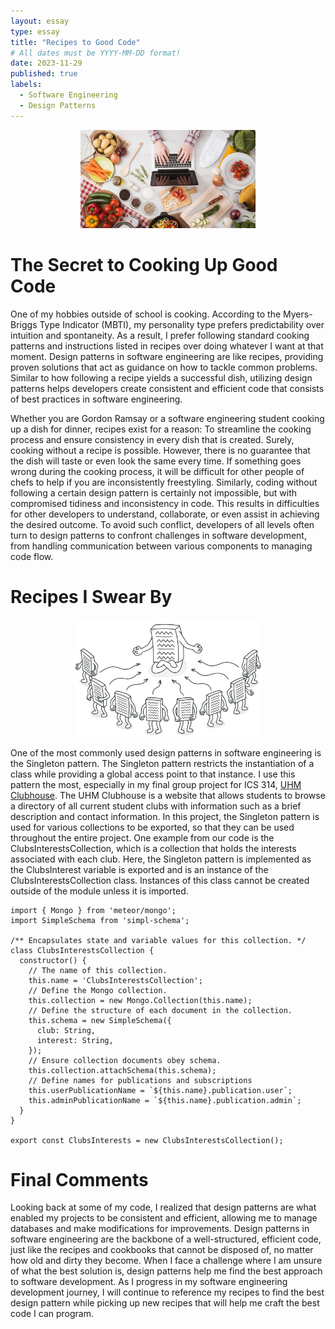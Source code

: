 ```yaml
---
layout: essay
type: essay
title: "Recipes to Good Code"
# All dates must be YYYY-MM-DD format!
date: 2023-11-29
published: true
labels:
  - Software Engineering
  - Design Patterns
---
```

<p align="center">
  <img width="280px" src="../img/cooking.webp"/>
</p>


# The Secret to Cooking Up Good Code
One of my hobbies outside of school is cooking. According to the Myers-Briggs Type Indicator (MBTI), my personality type prefers predictability over intuition and spontaneity. As a result, I prefer following standard cooking patterns and instructions listed in recipes over doing whatever I want at that moment. Design patterns in software engineering are like recipes, providing proven solutions that act as guidance on how to tackle common problems. Similar to how following a recipe yields a successful dish, utilizing design patterns helps developers create consistent and efficient code that consists of best practices in software engineering. 

Whether you are Gordon Ramsay or a software engineering student cooking up a dish for dinner, recipes exist for a reason: To streamline the cooking process and ensure consistency in every dish that is created. Surely, cooking without a recipe is possible. However, there is no guarantee that the dish will taste or even look the same every time. If something goes wrong during the cooking process, it will be difficult for other people of chefs to help if you are inconsistently freestyling. Similarly, coding without following a certain design pattern is certainly not impossible, but with compromised tidiness and inconsistency in code. This results in difficulties for other developers to understand, collaborate, or even assist in achieving the desired outcome. To avoid such conflict, developers of all levels often turn to design patterns to confront challenges in software development, from handling communication between various components to managing code flow. 


# Recipes I Swear By
<p align="center">
  <img width="300px" src="../img/singleton.png"/>
</p>

One of the most commonly used design patterns in software engineering is the Singleton pattern. The Singleton pattern restricts the instantiation of a class while providing a global access point to that instance. I use this pattern the most, especially in my final group project for ICS 314, [UHM Clubhouse](https://github.com/uhm-clubhouse/uhm-clubhouse). The UHM Clubhouse is a website that allows students to browse a directory of all current student clubs with information such as a brief description and contact information. In this project, the Singleton pattern is used for various collections to be exported, so that they can be used throughout the entire project. One example from our code is the ClubsInterestsCollection, which is a collection that holds the interests associated with each club. Here, the Singleton pattern is implemented as the ClubsInterest variable is exported and is an instance of the ClubsInterestsCollection class. Instances of this class cannot be created outside of the module unless it is imported. 

```
import { Mongo } from 'meteor/mongo';
import SimpleSchema from 'simpl-schema';

/** Encapsulates state and variable values for this collection. */
class ClubsInterestsCollection {
  constructor() {
    // The name of this collection.
    this.name = 'ClubsInterestsCollection';
    // Define the Mongo collection.
    this.collection = new Mongo.Collection(this.name);
    // Define the structure of each document in the collection.
    this.schema = new SimpleSchema({
      club: String,
      interest: String,
    });
    // Ensure collection documents obey schema.
    this.collection.attachSchema(this.schema);
    // Define names for publications and subscriptions
    this.userPublicationName = `${this.name}.publication.user`;
    this.adminPublicationName = `${this.name}.publication.admin`;
  }
}

export const ClubsInterests = new ClubsInterestsCollection();
```

# Final Comments
Looking back at some of my code, I realized that design patterns are what enabled my projects to be consistent and efficient, allowing me to manage databases and make modifications for improvements. Design patterns in software engineering are the backbone of a well-structured, efficient code, just like the recipes and cookbooks that cannot be disposed of, no matter how old and dirty they become. When I face a challenge where I am unsure of what the best solution is, design patterns help me find the best approach to software development. As I progress in my software engineering development journey, I will continue to reference my recipes to find the best design pattern while picking up new recipes that will help me craft the best code I can program. 
